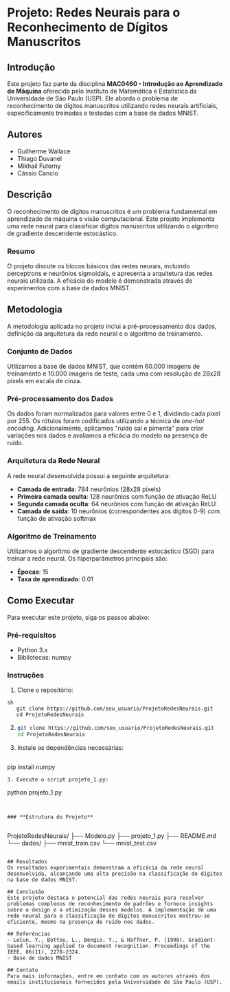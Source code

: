 # Projeto: Redes Neurais para o Reconhecimento de Dígitos Manuscritos

## Introdução
Este projeto faz parte da disciplina **MAC0460 - Introdução ao Aprendizado de Máquina** oferecida pelo Instituto de Matemática e Estatística da Universidade de São Paulo (USP). Ele aborda o problema de reconhecimento de dígitos manuscritos utilizando redes neurais artificiais, especificamente treinadas e testadas com a base de dados MNIST.

## Autores
- Guilherme Wallace
- Thiago Duvanel
- Mikhail Futorny
- Cássio Cancio

## Descrição
O reconhecimento de dígitos manuscritos é um problema fundamental em aprendizado de máquina e visão computacional. Este projeto implementa uma rede neural para classificar dígitos manuscritos utilizando o algoritmo de gradiente descendente estocástico. 

### Resumo
O projeto discute os blocos básicos das redes neurais, incluindo perceptrons e neurônios sigmoidais, e apresenta a arquitetura das redes neurais utilizada. A eficácia do modelo é demonstrada através de experimentos com a base de dados MNIST.

## Metodologia
A metodologia aplicada no projeto inclui a pré-processamento dos dados, definição da arquitetura da rede neural e o algoritmo de treinamento.

### Conjunto de Dados
Utilizamos a base de dados MNIST, que contém 60.000 imagens de treinamento e 10.000 imagens de teste, cada uma com resolução de 28x28 pixels em escala de cinza.

### Pré-processamento dos Dados
Os dados foram normalizados para valores entre 0 e 1, dividindo cada pixel por 255. Os rótulos foram codificados utilizando a técnica de *one-hot encoding*. Adicionalmente, aplicamos "ruído sal e pimenta" para criar variações nos dados e avaliamos a eficácia do modelo na presença de ruído.

### Arquitetura da Rede Neural
A rede neural desenvolvida possui a seguinte arquitetura:
- **Camada de entrada**: 784 neurônios (28x28 pixels)
- **Primeira camada oculta**: 128 neurônios com função de ativação ReLU
- **Segunda camada oculta**: 64 neurônios com função de ativação ReLU
- **Camada de saída**: 10 neurônios (correspondentes aos dígitos 0-9) com função de ativação softmax

### Algoritmo de Treinamento
Utilizamos o algoritmo de gradiente descendente estocástico (SGD) para treinar a rede neural. Os hiperparâmetros principais são:
- **Épocas**: 15
- **Taxa de aprendizado**: 0.01

## Como Executar
Para executar este projeto, siga os passos abaixo:

### Pré-requisitos
- Python 3.x
- Bibliotecas: numpy


### Instruções
1. Clone o repositório:
```
sh
   git clone https://github.com/seu_usuario/ProjetoRedesNeurais.git
   cd ProjetoRedesNeurais
```
2. 
   ```sh
   git clone https://github.com/seu_usuario/ProjetoRedesNeurais.git
   cd ProjetoRedesNeurais
   
3. Instale as dependências necessárias:
   ```
  pip install numpy
   ```
3. Execute o script projeto_1.py:
   ```
  python projeto_1.py
   ```


### **Estrutura do Projeto**


   ```
ProjetoRedesNeurais/
├── Modelo.py
├── projeto_1.py
├── README.md
└── dados/
    ├── mnist_train.csv
    └── mnist_test.csv
  ```

## Resultados
Os resultados experimentais demonstram a eficácia da rede neural desenvolvida, alcançando uma alta precisão na classificação de dígitos na base de dados MNIST.

## Conclusão
Este projeto destaca o potencial das redes neurais para resolver problemas complexos de reconhecimento de padrões e fornece insights sobre o design e a otimização desses modelos. A implementação de uma rede neural para a classificação de dígitos manuscritos mostrou-se eficiente, mesmo na presença de ruído nos dados.

## Referências
- LeCun, Y., Bottou, L., Bengio, Y., & Haffner, P. (1998). Gradient-based learning applied to document recognition. Proceedings of the IEEE, 86(11), 2278-2324.
- Base de dados MNIST

## Contato
Para mais informações, entre em contato com os autores através dos emails institucionais fornecidos pela Universidade de São Paulo (USP).
